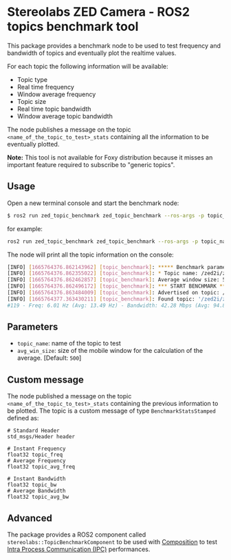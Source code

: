 # Stereolabs ZED Camera - ROS2 topics benchmark tool

This package provides a benchmark node to be used to test frequency and bandwidth of topics and eventually plot the realtime values.

For each topic the following information will be available:

* Topic type
* Real time frequency
* Window average frequency
* Topic size
* Real time topic bandwidth
* Window average topic bandwidth

The node publishes a message on the topic `<name_of_the_topic_to_test>_stats` containing all the information to be eventually plotted.

**Note:** This tool is not available for Foxy distribution because it misses an important feature required to subscribe to "generic topics".

## Usage

Open a new terminal console and start the benchmark node:

```bash
$ ros2 run zed_topic_benchmark zed_topic_benchmark --ros-args -p topic_name:=<name_of_the_topic_to_test>
```

for example:

```bash
ros2 run zed_topic_benchmark zed_topic_benchmark --ros-args -p topic_name:=/zed2i/zed_node/rgb/image_rect_color
```

The node will print all the topic information on the console:

```bash
[INFO] [1665764376.862143962] [topic_benchmark]: ***** Benchmark parameters *****
[INFO] [1665764376.862355022] [topic_benchmark]: * Topic name: /zed2i/zed_node/rgb/image_rect_color
[INFO] [1665764376.862462857] [topic_benchmark]: Average window size: 500
[INFO] [1665764376.862496172] [topic_benchmark]: *** START BENCHMARK ***
[INFO] [1665764376.863484009] [topic_benchmark]: Advertised on topic: /zed2i/zed_node/rgb/image_rect_color_stats
[INFO] [1665764377.363430211] [topic_benchmark]: Found topic: '/zed2i/zed_node/rgb/image_rect_color' of type: 'sensor_msgs/msg/Image'
#119 - Freq: 6.01 Hz (Avg: 13.49 Hz) - Bandwidth: 42.28 Mbps (Avg: 94.87 Mbps) - Msg size: 0.88 MB
```

## Parameters

* `topic_name`: name of the topic to test
* `avg_win_size`: size of the mobile window for the calculation of the average. [Default: `500`]

## Custom message

The node published a message on the topic `<name_of_the_topic_to_test>_stats` containing the previous information to be plotted.
The topic is a custom message of type `BenchmarkStatsStamped` defined as:

```
# Standard Header
std_msgs/Header header

# Instant Frequency
float32 topic_freq
# Average Frequency
float32 topic_avg_freq

# Instant Bandwidth
float32 topic_bw
# Average Bandwidth
float32 topic_avg_bw
```

## Advanced
The package provides a ROS2 component called `stereolabs::TopicBenchmarkComponent` to be used with [Composition](https://docs.ros.org/en/humble/Tutorials/Intermediate/Composition.html) to test [Intra Process Communication (IPC)](https://design.ros2.org/articles/intraprocess_communications.html) performances.